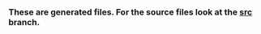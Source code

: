 ### These are generated files. For the source files look at the [src](https://github.com/ocboogie/ocboogie.github.io/tree/source) branch.
